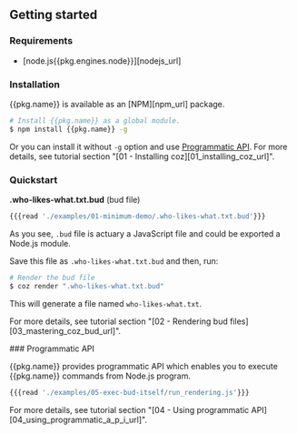Getting started
------

### Requirements

+ [node.js{{pkg.engines.node}}][nodejs_url]


### Installation

{{pkg.name}} is available as an [NPM][npm_url] package.

```bash
# Install {{pkg.name}} as a global module.
$ npm install {{pkg.name}} -g
```

Or you can install it without `-g` option and use [Programmatic API](#programmatic-api).
For more details, see tutorial section "[01 - Installing coz][01_installing_coz_url]".


### Quickstart

**.who-likes-what.txt.bud** (bud file)
```javascript
{{{read './examples/01-minimum-demo/.who-likes-what.txt.bud'}}}
```

As you see, `.bud` file is actuary a JavaScript file and could be exported a Node.js module.

Save this file as `.who-likes-what.txt.bud` and then, run:

```bash
# Render the bud file
$ coz render ".who-likes-what.txt.bud"
```

This will generate a file named `who-likes-what.txt`.

For more details, see tutorial section "[02 - Rendering bud files][03_mastering_coz_bud_url]".


<a name="programmatic-api" />
### Programmatic API

{{pkg.name}} provides programmatic API which enables you to execute {{pkg.name}} commands from Node.js program.

```javascript
{{{read './examples/05-exec-bud-itself/run_rendering.js'}}}
```

For more details, see tutorial section "[04 - Using programmatic API][04_using_programmatic_a_p_i_url]".

